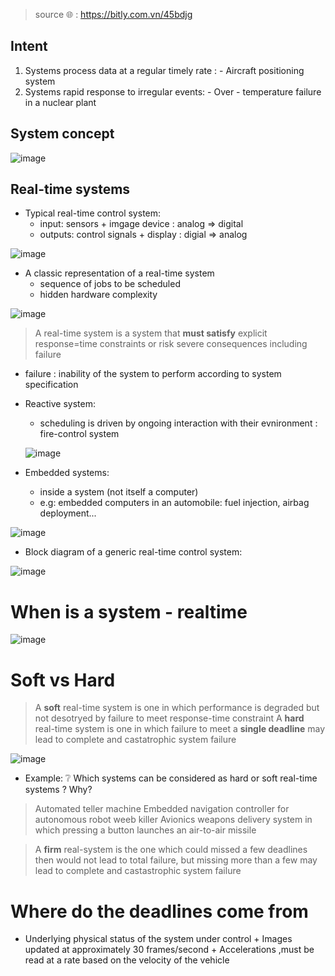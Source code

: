 > source 🌐 : https://bitly.com.vn/45bdjg
## Intent 
1. Systems process data at a regular timely rate : - Aircraft positioning system
2. Systems rapid response to irregular events: - Over - temperature failure in a nuclear plant
## System concept
![image](https://user-images.githubusercontent.com/80462415/165207933-cc5e971f-8a51-4f96-8309-714f6d39ec85.png)
## Real-time systems
- Typical real-time control system:
    + input: sensors + imgage device : analog => digital
    + outputs: control signals + display : digial => analog


![image](https://user-images.githubusercontent.com/80462415/165208668-3cf58985-2ba7-4833-ab0d-bcfff63a607d.png)

- A classic representation of a real-time system
    + sequence of jobs to be scheduled
    + hidden hardware complexity


![image](https://user-images.githubusercontent.com/80462415/165208722-75512271-8061-456f-a331-3be6d99621c6.png)

> A real-time system is a system that **must satisfy** explicit response=time constraints or risk severe consequences including failure
- failure : inability of the system to perform according to system specification


- Reactive system: 
    + scheduling is driven by ongoing interaction with their evnironment : fire-control system
    
    ![image](https://user-images.githubusercontent.com/80462415/165209325-a08223d1-1946-4c37-b67d-eccc17e3d559.png)


- Embedded systems:
    + inside a system (not itself a computer)
    + e.g: embedded computers in an automobile: fuel injection, airbag deployment...

![image](https://user-images.githubusercontent.com/80462415/165209487-f853aabf-5ecb-47de-802e-cfa99efe42b1.png)

- Block diagram of a generic real-time control system:


![image](https://user-images.githubusercontent.com/80462415/165210132-7f304b03-5475-4aeb-a7c2-0a742d793e9c.png)

# When is a system - realtime
![image](https://user-images.githubusercontent.com/80462415/165211008-dce209f7-0a22-4ebd-9311-da06e4950466.png)

# Soft vs Hard
> A **soft** real-time system is one in which performance is degraded but not desotryed by failure to meet response-time constraint
> A **hard** real-time system is one in which failure to meet a **single deadline** may lead to complete and castatrophic system failure

![image](https://user-images.githubusercontent.com/80462415/165211231-eb883d99-7a49-4bc6-b12c-2f0310ceb0bc.png)

- Example: ❔ Which systems can be considered as hard or soft real-time systems ? Why?
> Automated teller machine
> Embedded navigation controller for autonomous robot weeb killer
> Avionics weapons delivery system in which pressing a button launches an air-to-air missile


> A **firm** real-system is the one which could missed a few deadlines then would not lead to total failure, but missing more than a few may lead to complete and castastrophic system failure
# Where do the deadlines come from
- Underlying physical status of the system under control
        + Images updated at approximately 30 frames/second
        + Accelerations ,must be read at a rate based on the velocity of the vehicle
